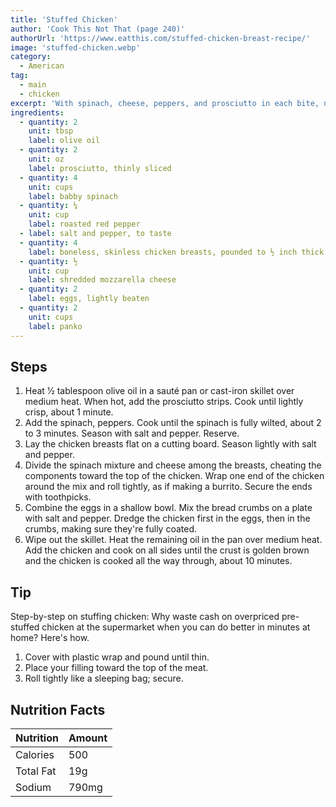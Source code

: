 ```yaml
---
title: 'Stuffed Chicken'
author: 'Cook This Not That (page 240)'
authorUrl: 'https://www.eatthis.com/stuffed-chicken-breast-recipe/'
image: 'stuffed-chicken.webp'
category:
  - American
tag:
  - main
  - chicken
excerpt: 'With spinach, cheese, peppers, and prosciutto in each bite, no other chicken dish can compare.'
ingredients:
  - quantity: 2
    unit: tbsp
    label: olive oil
  - quantity: 2
    unit: oz
    label: prosciutto, thinly sliced
  - quantity: 4
    unit: cups
    label: babby spinach
  - quantity: ¼
    unit: cup
    label: roasted red pepper
  - label: salt and pepper, to taste
  - quantity: 4
    label: boneless, skinless chicken breasts, pounded to ½ inch thick
  - quantity: ½
    unit: cup
    label: shredded mozzarella cheese
  - quantity: 2
    label: eggs, lightly beaten
  - quantity: 2
    unit: cups
    label: panko
---
```


## Steps

1. Heat 1⁄2 tablespoon olive oil in a sauté pan or cast-iron skillet over medium heat. When hot, add the prosciutto strips. Cook until lightly crisp, about 1 minute.
2. Add the spinach, peppers. Cook until the spinach is fully wilted, about 2 to 3 minutes. Season with salt and pepper. Reserve.
3. Lay the chicken breasts flat on a cutting board. Season lightly with salt and pepper.
4. Divide the spinach mixture and cheese among the breasts, cheating the components toward the top of the chicken. Wrap one end of the chicken around the mix and roll tightly, as if making a burrito. Secure the ends with toothpicks.
5. Combine the eggs in a shallow bowl. Mix the bread crumbs on a plate with salt and pepper. Dredge the chicken first in the eggs, then in the crumbs, making sure they're fully coated.
6. Wipe out the skillet. Heat the remaining oil in the pan over medium heat. Add the chicken and cook on all sides until the crust is golden brown and the chicken is cooked all the way through, about 10 minutes.

## Tip

Step-by-step on stuffing chicken: Why waste cash on overpriced pre-stuffed chicken at the supermarket when you can do better in minutes at home? Here's how.

1. Cover with plastic wrap and pound until thin.
2. Place your filling toward the top of the meat.
3. Roll tightly like a sleeping bag; secure.

## Nutrition Facts

| Nutrition | Amount |
| --------- | ------ |
| Calories  | 500    |
| Total Fat | 19g    |
| Sodium    | 790mg  |
